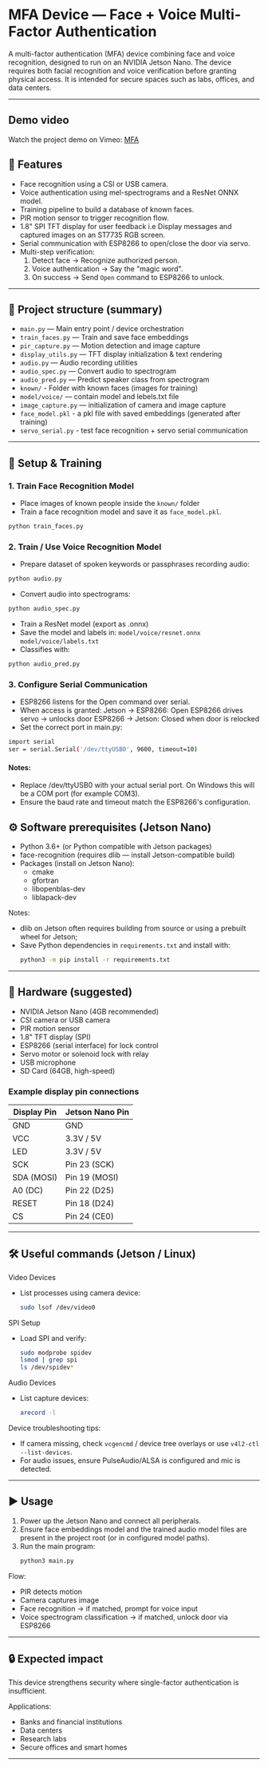 # MFA Device — Face + Voice Multi-Factor Authentication

A multi-factor authentication (MFA) device combining face and voice recognition, designed to run on an NVIDIA Jetson Nano. The device requires both facial recognition and voice verification before granting physical access. It is intended for secure spaces such as labs, offices, and data centers.

---

## Demo video

Watch the project demo on Vimeo: [MFA](https://vimeo.com/1116588015?share=copy)

## 🚀 Features
- Face recognition using a CSI or USB camera.
- Voice authentication using mel-spectrograms and a ResNet ONNX model.
- Training pipeline to build a database of known faces.
- PIR motion sensor to trigger recognition flow.
- 1.8" SPI TFT display for user feedback i.e Display messages and   captured images on an ST7735 RGB screen.
- Serial communication with ESP8266 to open/close the door via servo.
- Multi-step verification:
  1. Detect face → Recognize authorized person.
  2. Voice authentication → Say the "magic word".
  3. On success → Send `Open` command to ESP8266 to unlock.
---

## 📂 Project structure (summary)
- `main.py` — Main entry point / device orchestration  
- `train_faces.py` — Train and save face embeddings
- `pir_capture.py` — Motion detection and image capture  
- `display_utils.py` — TFT display initialization & text rendering  
- `audio.py` — Audio recording utilities  
- `audio_spec.py` — Convert audio to spectrogram  
- `audio_pred.py` — Predict speaker class from spectrogram  
- `known/` - Folder with known faces (images for training) 
- `model/voice/` — contain model and lebels.txt file
- `image_capture.py` — initialization of camera and image capture
- `face_model.pkl`  - a pkl file with saved embeddings (generated after training)
- `servo_serial.py` - test face recognition + servo serial communication
---

## 🔧 Setup & Training

### 1. Train Face Recognition Model
- Place images of known people inside the `known/` folder
- Train a face recognition model and save it as `face_model.pkl`.

```bash
python train_faces.py
```
### 2. Train / Use Voice Recognition Model
- Prepare dataset of spoken keywords or passphrases recording audio:

```bash
python audio.py
```
- Convert audio into spectrograms:

```bash
python audio_spec.py
```
- Train a ResNet model (export as .onnx)
- Save the model and labels in: 
    `model/voice/resnet.onnx`
    `model/voice/labels.txt`
- Classifies with:

```bash
python audio_pred.py
```
### 3. Configure Serial Communication
- ESP8266 listens for the Open command over serial.
- When access is granted: Jetson -> ESP8266: Open ESP8266 drives servo -> unlocks door ESP8266 -> Jetson: Closed when door is relocked
- Set the correct port in main.py:

```bash
import serial
ser = serial.Serial('/dev/ttyUSB0', 9600, timeout=10)
```
#### Notes:
- Replace /dev/ttyUSB0 with your actual serial port. On Windows this will be a COM port (for example COM3).
- Ensure the baud rate and timeout match the ESP8266's configuration.

## ⚙️ Software prerequisites (Jetson Nano)
- Python 3.6+ (or Python compatible with Jetson packages)
- face-recognition (requires dlib — install Jetson-compatible build)
- Packages (install on Jetson Nano):
  - cmake
  - gfortran
  - libopenblas-dev
  - liblapack-dev

Notes:
- dlib on Jetson often requires building from source or using a prebuilt wheel for Jetson;
- Save Python dependencies in `requirements.txt` and install with:
  ```bash
  python3 -m pip install -r requirements.txt
  ```

---

## 🔧 Hardware (suggested)
- NVIDIA Jetson Nano (4GB recommended)
- CSI camera or USB camera
- PIR motion sensor
- 1.8" TFT display (SPI)
- ESP8266 (serial interface) for lock control
- Servo motor or solenoid lock with relay
- USB microphone
- SD Card (64GB, high-speed)

### Example display pin connections
| Display Pin | Jetson Nano Pin |
|-------------|-----------------|
| GND         | GND             |
| VCC         | 3.3V / 5V       |
| LED         | 3.3V / 5V       |
| SCK         | Pin 23 (SCK)    |
| SDA (MOSI)  | Pin 19 (MOSI)   |
| A0 (DC)     | Pin 22 (D25)    |
| RESET       | Pin 18 (D24)    |
| CS          | Pin 24 (CE0)    |

---

## 🛠️ Useful commands (Jetson / Linux)
Video Devices
- List processes using camera device:
  ```bash
  sudo lsof /dev/video0
  ```

SPI Setup
- Load SPI and verify:
  ```bash
  sudo modprobe spidev
  lsmod | grep spi
  ls /dev/spidev*
  ```

Audio Devices
- List capture devices:
  ```bash
  arecord -l
  ```

Device troubleshooting tips:
- If camera missing, check `vcgencmd` / device tree overlays or use `v4l2-ctl --list-devices`.
- For audio issues, ensure PulseAudio/ALSA is configured and mic is detected.

---

## ▶️ Usage

1. Power up the Jetson Nano and connect all peripherals.
2. Ensure face embeddings model and the trained audio model files are present in the project root (or in configured model paths).
3. Run the main program:
   ```bash
   python3 main.py
   ```

Flow:
- PIR detects motion
- Camera captures image
- Face recognition → if matched, prompt for voice input
- Voice spectrogram classification → if matched, unlock door via ESP8266

---

## 🔒 Expected impact

This device strengthens security where single-factor authentication is insufficient.

Applications:
- Banks and financial institutions
- Data centers
- Research labs
- Secure offices and smart homes

---
